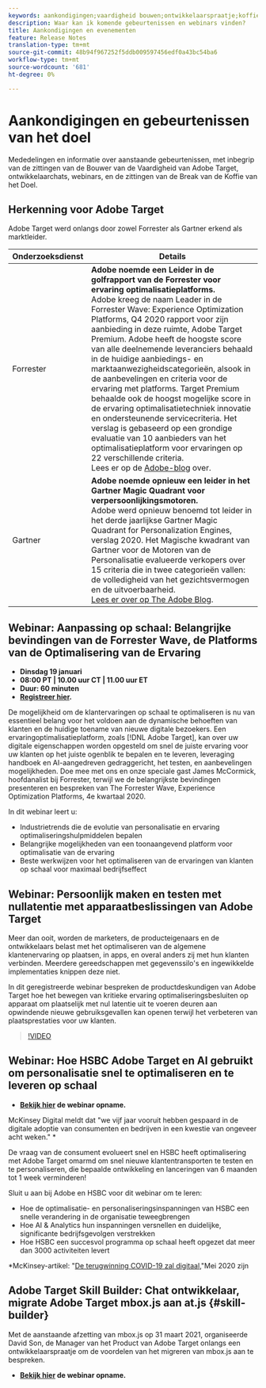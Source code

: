 ```yaml
---
keywords: aankondigingen;vaardigheid bouwen;ontwikkelaarspraatje;koffieonderbreking;gebeurtenissen;forrester;gartner;webinar
description: Waar kan ik komende gebeurtenissen en webinars vinden?
title: Aankondigingen en evenementen
feature: Release Notes
translation-type: tm+mt
source-git-commit: 48b94f967252f5ddb009597456edf0a43bc54ba6
workflow-type: tm+mt
source-wordcount: '681'
ht-degree: 0%

---
```



# Aankondigingen en gebeurtenissen van het doel

Mededelingen en informatie over aanstaande gebeurtenissen, met inbegrip van de zittingen van de Bouwer van de Vaardigheid van Adobe Target, ontwikkelaarchats, webinars, en de zittingen van de Break van de Koffie van het Doel.

## Herkenning voor Adobe Target

Adobe Target werd onlangs door zowel Forrester als Gartner erkend als marktleider.

| Onderzoeksdienst | Details |
| --- | --- |
| Forrester | **Adobe noemde een Leider in de golfrapport van de Forrester voor ervaring optimalisatieplatforms.**<br> Adobe kreeg de naam Leader in de Forrester Wave: Experience Optimization Platforms, Q4 2020 rapport voor zijn aanbieding in deze ruimte, Adobe Target Premium. Adobe heeft de hoogste score van alle deelnemende leveranciers behaald in de huidige aanbiedings- en marktaanwezigheidscategorieën, alsook in de aanbevelingen en criteria voor de ervaring met platforms. Target Premium behaalde ook de hoogst mogelijke score in de ervaring optimalisatietechniek innovatie en ondersteunende servicecriteria. Het verslag is gebaseerd op een grondige evaluatie van 10 aanbieders van het optimalisatieplatform voor ervaringen op 22 verschillende criteria.<br>Lees er op de  [Adobe-blog](https://blog.adobe.com/en/2020/11/24/adobe-named-leader-in-forrester-wave-report-experience-optimization-platforms.html) over. |
| Gartner | **Adobe noemde opnieuw een leider in het Gartner Magic Quadrant voor verpersoonlijkingsmotoren.**<br> Adobe werd opnieuw benoemd tot leider in het derde jaarlijkse Gartner Magic Quadrant for Personalization Engines, verslag 2020. Het Magische kwadrant van Gartner voor de Motoren van de Personalisatie evalueerde verkopers over 15 criteria die in twee categorieën vallen: de volledigheid van het gezichtsvermogen en de uitvoerbaarheid.<br>[Lees er over op The Adobe Blog](https://theblog.adobe.com/adobe-again-named-leader-in-gartner-magic-quadrant-for-personalization-engines/). |

## Webinar: Aanpassing op schaal: Belangrijke bevindingen van de Forrester Wave, de Platforms van de Optimalisering van de Ervaring

* **Dinsdag 19 januari**
* **08:00 PT | 10.00 uur CT | 11.00 uur ET**
* **Duur: 60 minuten**
* **[Registreer hier](https://www.adobeeventsonline.com/Webinar/2021/Personalization/index.php?source=998).**

De mogelijkheid om de klantervaringen op schaal te optimaliseren is nu van essentieel belang voor het voldoen aan de dynamische behoeften van klanten en de huidige toename van nieuwe digitale bezoekers. Een ervaringoptimalisatieplatform, zoals [!DNL Adobe Target], kan over uw digitale eigenschappen worden opgesteld om snel de juiste ervaring voor uw klanten op het juiste ogenblik te bepalen en te leveren, leveraging handboek en AI-aangedreven gedraggericht, het testen, en aanbevelingen mogelijkheden. Doe mee met ons en onze speciale gast James McCormick, hoofdanalist bij Forrester, terwijl we de belangrijkste bevindingen presenteren en bespreken van The Forrester Wave, Experience Optimization Platforms, 4e kwartaal 2020.

In dit webinar leert u:

* Industrietrends die de evolutie van personalisatie en ervaring optimaliseringshulpmiddelen bepalen
* Belangrijke mogelijkheden van een toonaangevend platform voor optimalisatie van de ervaring
* Beste werkwijzen voor het optimaliseren van de ervaringen van klanten op schaal voor maximaal bedrijfseffect

## Webinar: Persoonlijk maken en testen met nullatentie met apparaatbeslissingen van Adobe Target

Meer dan ooit, worden de marketers, de producteigenaars en de ontwikkelaars belast met het optimaliseren van de algemene klantenervaring op plaatsen, in apps, en overal anders zij met hun klanten verbinden. Meerdere gereedschappen met gegevenssilo&#39;s en ingewikkelde implementaties knippen deze niet.

In dit geregistreerde webinar bespreken de productdeskundigen van Adobe Target hoe het bewegen van kritieke ervaring optimaliseringsbesluiten op apparaat om plaatselijk met nul latentie uit te voeren deuren aan opwindende nieuwe gebruiksgevallen kan openen terwijl het verbeteren van plaatsprestaties voor uw klanten.

>[!VIDEO](https://video.tv.adobe.com/v/328148)

## Webinar: Hoe HSBC Adobe Target en AI gebruikt om personalisatie snel te optimaliseren en te leveren op schaal

* **[Bekijk hier](https://seminars.adobeconnect.com/ps4ozlg7qfdy/?proto=true) de webinar opname.**

McKinsey Digital meldt dat &quot;we vijf jaar vooruit hebben gespaard in de digitale adoptie van consumenten en bedrijven in een kwestie van ongeveer acht weken.&quot; *

De vraag van de consument evolueert snel en HSBC heeft optimalisering met Adobe Target omarmd om snel nieuwe klantentransporten te testen en te personaliseren, die bepaalde ontwikkeling en lanceringen van 6 maanden tot 1 week verminderen!

Sluit u aan bij Adobe en HSBC voor dit webinar om te leren:

* Hoe de optimalisatie- en personaliseringsinspanningen van HSBC een snelle verandering in de organisatie teweegbrengen
* Hoe AI &amp; Analytics hun inspanningen versnellen en duidelijke, significante bedrijfsgevolgen verstrekken
* Hoe HSBC een succesvol programma op schaal heeft opgezet dat meer dan 3000 activiteiten levert

*McKinsey-artikel: &quot;[De terugwinning COVID-19 zal digitaal](https://www.mckinsey.com/business-functions/mckinsey-digital/our-insights/the-covid-19-recovery-will-be-digital-a-plan-for-the-first-90-days#),&quot;Mei 2020 zijn

## Adobe Target Skill Builder: Chat ontwikkelaar, migrate Adobe Target mbox.js aan at.js {#skill-builder}

Met de aanstaande afzetting van mbox.js op 31 maart 2021, organiseerde David Son, de Manager van het Product van Adobe Target onlangs een ontwikkelaarspraatje om de voordelen van het migreren van mbox.js aan te bespreken.

* **[Bekijk hier](https://seminars.adobeconnect.com/ptdo6mfo6qn6/?proto=true) de webinar opname.**